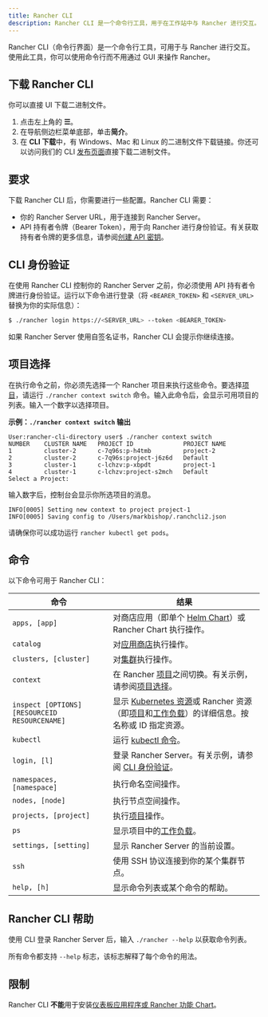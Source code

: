 ```yaml
---
title: Rancher CLI
description: Rancher CLI 是一个命令行工具，用于在工作站中与 Rancher 进行交互。
---
```


<head>
  <link rel="canonical" href="https://ranchermanager.docs.rancher.com/zh/reference-guides/cli-with-rancher/rancher-cli"/>
</head>

Rancher CLI（命令行界面）是一个命令行工具，可用于与 Rancher 进行交互。使用此工具，你可以使用命令行而不用通过 GUI 来操作 Rancher。

## 下载 Rancher CLI

你可以直接 UI 下载二进制文件。

1. 点击左上角的 **☰**。
1. 在导航侧边栏菜单底部，单击**简介**。
1. 在 **CLI 下载**中，有 Windows、Mac 和 Linux 的二进制文件下载链接。你还可以访问我们的 CLI [发布页面](https://github.com/rancher/cli/releases)直接下载二进制文件。

## 要求

下载 Rancher CLI 后，你需要进行一些配置。Rancher CLI 需要：

- 你的 Rancher Server URL，用于连接到 Rancher Server。
- API 持有者令牌（Bearer Token），用于向 Rancher 进行身份验证。有关获取持有者令牌的更多信息，请参阅[创建 API 密钥](../users/settings/api-keys.md)。

## CLI 身份验证

在使用 Rancher CLI 控制你的 Rancher Server 之前，你必须使用 API 持有者令牌进行身份验证。运行以下命令进行登录（将 `<BEARER_TOKEN>` 和 `<SERVER_URL>` 替换为你的实际信息）：

```bash
$ ./rancher login https://<SERVER_URL> --token <BEARER_TOKEN>
```

如果 Rancher Server 使用自签名证书，Rancher CLI 会提示你继续连接。

## 项目选择

在执行命令之前，你必须先选择一个 Rancher 项目来执行这些命令。要选择[项目](../../cluster-admin/manage-clusters/projects-and-namespaces.md)，请运行 `./rancher context switch` 命令。输入此命令后，会显示可用项目的列表。输入一个数字以选择项目。

**示例：`./rancher context switch` 输出**
```
User:rancher-cli-directory user$ ./rancher context switch
NUMBER    CLUSTER NAME   PROJECT ID              PROJECT NAME
1         cluster-2      c-7q96s:p-h4tmb         project-2
2         cluster-2      c-7q96s:project-j6z6d   Default
3         cluster-1      c-lchzv:p-xbpdt         project-1
4         cluster-1      c-lchzv:project-s2mch   Default
Select a Project:
```

输入数字后，控制台会显示你所选项目的消息。

```
INFO[0005] Setting new context to project project-1
INFO[0005] Saving config to /Users/markbishop/.ranchcli2.json
```

请确保你可以成功运行 `rancher kubectl get pods`。

## 命令

以下命令可用于 Rancher CLI：

| 命令 | 结果 |
|---|---|
| `apps, [app]` | 对商店应用（即单个 [Helm Chart](https://docs.helm.sh/developing_charts/)）或 Rancher Chart 执行操作。 |
| `catalog` | 对[应用商店](../../cluster-admin/helm-charts-in-rancher/helm-charts-in-rancher.md)执行操作。 |
| `clusters, [cluster]` | 对[集群](../../cluster-deployment/cluster-deployment.md)执行操作。 |
| `context` | 在 Rancher [项目](../../cluster-admin/manage-clusters/projects-and-namespaces.md)之间切换。有关示例，请参阅[项目选择](#项目选择)。 |
| `inspect [OPTIONS] [RESOURCEID RESOURCENAME]` | 显示 [Kubernetes 资源](https://kubernetes.io/docs/reference/kubectl/cheatsheet/#resource-types)或 Rancher 资源（即[项目](../../cluster-admin/manage-clusters/projects-and-namespaces.md)和[工作负载](../../cluster-admin/kubernetes-resources/workloads-and-pods/workloads-and-pods.md)）的详细信息。按名称或 ID 指定资源。 |
| `kubectl` | 运行 [kubectl 命令](https://kubernetes.io/docs/reference/kubectl/overview/#operations)。 |
| `login, [l]` | 登录 Rancher Server。有关示例，请参阅 [CLI 身份验证](#cli-身份验证)。 |
| `namespaces, [namespace]` | 执行命名空间操作。 |
| `nodes, [node]` | 执行节点空间操作。 |
| `projects, [project]` | 执行[项目](../../cluster-admin/manage-clusters/projects-and-namespaces.md)操作。 |
| `ps` | 显示项目中的[工作负载](../../cluster-admin/kubernetes-resources/workloads-and-pods/workloads-and-pods.md)。 |
| `settings, [setting]` | 显示 Rancher Server 的当前设置。 |
| `ssh` | 使用 SSH 协议连接到你的某个集群节点。 |
| `help, [h]` | 显示命令列表或某个命令的帮助。 |


## Rancher CLI 帮助

使用 CLI 登录 Rancher Server 后，输入 `./rancher --help` 以获取命令列表。

所有命令都支持 `--help` 标志，该标志解释了每个命令的用法。

## 限制

Rancher CLI **不能**用于安装[仪表板应用程序或 Rancher 功能 Chart](../../cluster-admin/helm-charts-in-rancher/helm-charts-in-rancher.md)。
